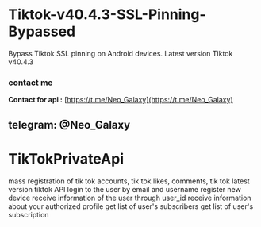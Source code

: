 # Tiktok-v40.4.3-SSL-Pinning-Bypassed
Bypass Tiktok SSL pinning on Android devices. Latest version Tiktok v40.4.3

### contact me
**Contact for api :** [https://t.me/Neo_Galaxy](https://t.me/Neo_Galaxy)
## telegram: @Neo_Galaxy

# TikTokPrivateApi
mass registration of tik tok accounts, tik tok likes, comments, tik tok latest version  tiktok API  login to the user by email and username register new device receive information of the user through user_id receive information about your authorized profile get list of user's subscribers get list of user's subscription

